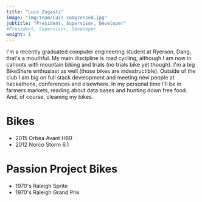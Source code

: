 ```yaml
---
title: "Luis Zugasti"
image: "img/team/Luis compressed.jpg"
jobtitle: "President, Supervisor, Developer"
#President, Supervisor, Developer
weight: 1
---
```


I'm a recently graduated computer engineering student at Ryerson. Dang, that's a mouthful. My main discipline is road cycling, although I am now in cahoots with mountain biking and trials (no trials bike yet though). I'm a big BikeShare enthusiast as well (those bikes are indestructible). Outside of the club I am big on full stack development and meeting new people at hackathons, conferences and elsewhere. In my personal time I'll be in farmers markets, reading about data bases and hunting down free food. And, of course, cleaning my bikes. 

# Bikes

- 2015 Orbea Avant H60
- 2012 Norco Storm 6.1

# Passion Project Bikes

- 1970's Raleigh Sprite 
- 1970's Raleigh Grand Prix

